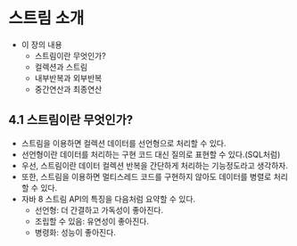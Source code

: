 # 스트림 소개
* 이 장의 내용
  - 스트림이란 무엇인가?
  - 컬렉션과 스트림
  - 내부반복과 외부반복
  - 중간연산과 최종연산

## 4.1 스트림이란 무엇인가?
* 스트림을 이용하면 컬렉션 데이터를 선언형으로 처리할 수 있다.
* 선언형이란 데이터를 처리하는 구현 코드 대신 질의로 표현할 수 있다.(SQL처럼)
* 우선, 스트림이란 데이터 컬렉션 반복을 간단하게 처리하는 기능정도라고 생각하자.
* 또한, 스트림을 이용하면 멀티스레드 코드를 구현하지 않아도 데이터를 병렬로 처리할 수 있다.
* 자바 8 스트림 API의 특징을 다음처럼 요약할 수 있다.
  - 선언형: 더 간결하고 가독성이 좋아진다.
  - 조립할 수 있음: 유연성이 좋아진다.
  - 병령화: 성능이 좋아진다.
